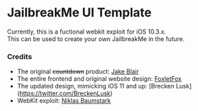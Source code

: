 # JailbreakMe UI Template
Currently, this is a fuctional webkit exploit for iOS 10.3.x.  
This can be used to create your own JailbreakMe in the future.

### Credits

- The original ~~countdown~~ product: [Jake Blair](https://twitter.com/JakeBlair420)
- The entire frontend and original website design: [FoxletFox](https://twitter.com/FoxletFox)
- The updated design, mimicking iOS 11 and up: [Brecken Lusk] (https://twitter.com/BreckenLusk)
- WebKit exploit: [Niklas Baumstark](https://twitter.com/_niklasb/)
